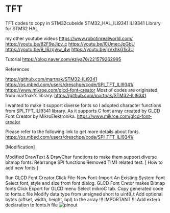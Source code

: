 # TFT
TFT codes to copy in STM32cubeide
STM32_HAL_ILI9341
ILI9341 Library for STM32 HAL

my other youtube videos
https://www.robotinrealworld.com/
https://youtu.be/82F9eJipv_c
https://youtu.be/I0UmecJpGbU
https://youtu.be/9_I6zgww_4w
https://youtu.be/jrVxhkG1k3U



Tutorial https://blog.naver.com/eziya76/221579262995

References

https://github.com/martnak/STM32-ILI9341
https://os.mbed.com/users/dreschpe/code/SPI_TFT_ILI9341/
https://www.mikroe.com/glcd-font-creator
Most of codes are originated from martnak's library.
https://github.com/martnak/STM32-ILI9341

I wanted to make it support diverse fonts so I adopted character functions from SPI_TFT_ILI9341 library.
As it supports C font array created by GLCD Font Creator by MikroElektronika.
https://www.mikroe.com/glcd-font-creator

Please refer to the following link to get more details about fonts.
https://os.mbed.com/users/dreschpe/code/SPI_TFT_ILI9341/

[Modification]

Modified DrawText & DrawChar functions to make them support diverse bitmap fonts.
Rearrange SPI functions
Removed TIM1 related test.
[ How to add new fonts ]

Run GLCD Font Creator
Click File-New Font-Import An Existing System Font
Select font, style and size from font dialog.
GLCD Font Cretor makes Bitmap fonts
Click Export for GLCD menu
Select mikroC tab.
Copy generated code to fonts.c file
Modify data type from unsigned short to uint8_t
Add optional bytes (offset, width, height, bpl) to the array !!! IMPORTANT !!!
Add extern declaration to fonts.h file
![pinout](https://github.com/robot78p/TFT/assets/106536316/5d4f4ecd-bff2-4630-82c5-743411736008)

